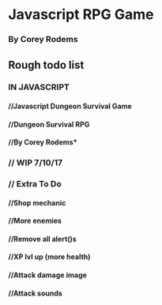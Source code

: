# Javascript RPG Game
### By Corey Rodems



## Rough todo list

### IN JAVASCRIPT

#### //**********Javascript Dungeon Survival Game**********
#### //****************Dungeon Survival RPG****************
#### //******************By Corey Rodems*******************

### // WIP 7/10/17
### // Extra To Do

#### //Shop mechanic 
#### //More enemies
#### //Remove all alert()s
#### //XP lvl up (more health)
#### //Attack damage image
#### //Attack sounds

